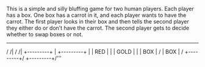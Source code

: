 This is a simple and silly bluffing game for 
two human players. Each player has a box. 
One box has a carrot in it, and each player 
wants to have the carrot. The first player looks 
in their box and then tells the second player they 
either do or don’t have the carrot. The second player 
gets to decide whether to swap boxes or not.

__________     __________
/         /|   /         /|
+---------+ |  +---------+ |
|   RED   | |  |   GOLD  | |
|   BOX   | /  |   BOX   | /
+---------+/   +---------+/'''